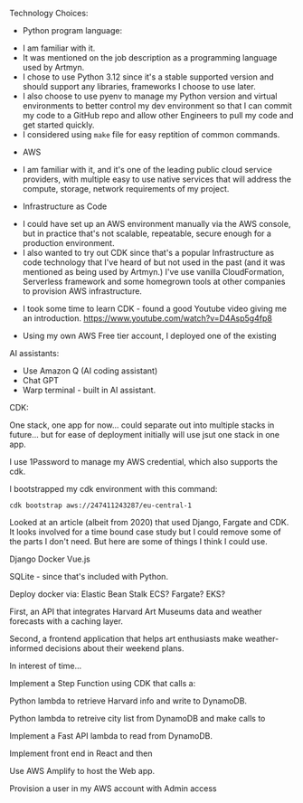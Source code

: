 
Technology Choices:
* Python program language:
 - I am familiar with it.
 - It was mentioned on the job description as a programming language used by Artmyn.
 - I chose to use Python 3.12 since it's a stable supported version and should support any libraries, frameworks I choose to use later.
 - I also choose to use pyenv to manage my Python version and virtual environments to better control my dev environment so that I can commit my code to a GitHub repo and allow other Engineers to pull my code and get started quickly.
 - I considered using `make` file for easy reptition of common commands.

 * AWS
 - I am familiar with it, and it's one of the leading public cloud service providers, with multiple easy to use native services that will address the compute, storage, network requirements of my project.


 * Infrastructure as Code
 - I could have set up an AWS environment manually via the AWS console, but in practice that's not scalable, repeatable, secure enough for a production environment.
 - I also wanted to try out CDK since that's a popular Infrastructure as code technology that I've heard of but not used in the past (and it was mentioned as being used by Artmyn.)  I've use vanilla CloudFormation, Serverless framework and some homegrown tools at other companies to provision AWS infrastructure.


* I took some time to learn CDK - found a good Youtube video giving me an introduction.  https://www.youtube.com/watch?v=D4Asp5g4fp8

* Using my own AWS Free tier account, I deployed one of the existing

AI assistants:
* Use Amazon Q (AI coding assistant)
* Chat GPT
* Warp terminal - built in AI assistant.


CDK:

One stack, one app for now... could separate out into multiple stacks in future... but for ease of deployment initially will use jsut one stack in one app.

I use 1Password to manage my AWS credential, which also supports the cdk.

I bootstrapped my cdk environment with this command:
```
cdk bootstrap aws://247411243287/eu-central-1
```


Looked at an article (albeit from 2020) that used Django, Fargate and CDK.  It looks involved for a time bound case study but I could remove some of the parts I don't need.  But here are some of things I think I could use.

Django
Docker
Vue.js

SQLite - since that's included with Python.

Deploy docker via:
Elastic Bean Stalk
ECS?
Fargate?
EKS?

First, an API that integrates Harvard Art
Museums data and weather forecasts with a caching layer.

Second, a frontend application
that helps art enthusiasts make weather-informed decisions about their weekend plans.

In interest of time...

Implement a Step Function using CDK that calls a:

Python lambda to retrieve Harvard info and write to DynamoDB.

Python lambda to retreive city list from DynamoDB and make calls to 

Implement a Fast API lambda to read from DynamoDB.

Implement front end in React and then

Use AWS Amplify to host the Web app.


Provision a user in my AWS account with Admin access